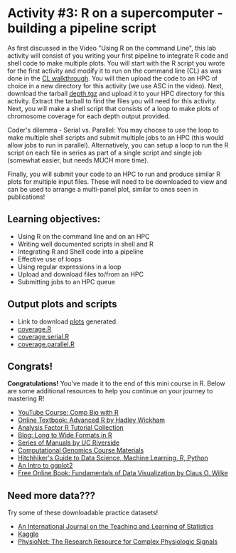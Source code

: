 # Activity #3: R on a supercomputer - building a pipeline script

As first discussed in the Video "Using R on the command Line", this lab activity will consist of you writing your first pipeline to integrate R code and shell code to make multiple plots. You will start with the R script you wrote for the first activity and modify it to run on the command line (CL) as was done in the [CL walkthrough](https://github.com/StevisonLab/R-Mini-Course/blob/main/Use%20R%20on%20the%20CL.md). You will then upload the code to an HPC of choice in a new directory for this activity (we use ASC in the video). Next, download the tarball [depth.tgz](https://auburn.box.com/s/qmidzeem7li7lm5uyyw3h3do6pz4nruq) and upload it to your HPC directory for this activity. Extract the tarball to find the files you will need for this activity. Next, you will make a shell script that consists of a loop to make plots of chromosome coverage for each depth output provided.

Coder's dilemma - Serial vs. Parallel: You may choose to use the loop to make multiple shell scripts and submit multiple jobs to an HPC (this would allow jobs to run in parallel). Alternatively, you can setup a loop to run the R script on each file in series as part of a single script and single job (somewhat easier, but needs MUCH more time).

Finally, you will submit your code to an HPC to run and produce similar R plots for multiple input files. These will need to be downloaded to view and can be used to arrange a multi-panel plot, similar to ones seen in publications!

 ## Learning objectives:
* Using R on the command line and on an HPC
* Writing well documented scripts in shell and R
* Integrating R and Shell code into a pipeline
* Effective use of loops
* Using regular expressions in a loop
* Upload and download files to/from an HPC
* Submitting jobs to an HPC queue

## Output plots and scripts
 
* Link to download [plots](https://auburn.box.com/s/awhhnenqcyq60opov4vxgop2nq8u5c9e) generated.
* [coverage.R](https://auburn.box.com/s/fqbdxk467gz0eu35xzlty7x0va6y7juw)
* [coverage.serial.R](https://auburn.box.com/s/iqcgosiu2mw9j1zj3yfwglfj2ui7vwye)
* [coverage.parallel.R](https://auburn.box.com/s/j5fcnnc118d3ehgjt0hfyxmpzelx8xmc)

## Congrats!
**Congratulations!** You've made it to the end of this mini course in R. Below are some additional resources to help you continue on your journey to mastering R!

* [YouTube Course: Comp Bio with R](https://www.youtube.com/playlist?list=PLA54E692040796EA5) 
* [Online Textbook: Advanced R by Hadley Wickham](https://adv-r.hadley.nz/) 
* [Analysis Factor R Tutorial Collection](https://www.theanalysisfactor.com/r/)
* [Blog: Long to Wide Formats in R](http://reasoniamhere.com/2013/09/26/switching-between-long-and-wide-formats-in-r/)
* [Series of Manuals by UC Riverside](http://manuals.bioinformatics.ucr.edu/)
* [Computational Genomics Course Materials](https://eacooper400.github.io/compGen8900.html)
* [Hitchhiker's Guide to Data Science, Machine Learning, R, Python](https://www.hadoop360.datasciencecentral.com/blog/hitchhiker-s-guide-to-data-science-machine-learning-r-python)
* [An Intro to ggplot2](https://seananderson.ca/ggplot2-fish554/)
* [Free Online Book: Fundamentals of Data Visualization by Claus O. Wilke](https://serialmentor.com/dataviz/)

## Need more data???
Try some of these downloadable practice datasets!

* [An International Journal on the Teaching and Learning of Statistics](http://jse.amstat.org/jse_data_archive.htm)
* [Kaggle](https://www.kaggle.com/)
* [PhysioNet: The Research Resource for Complex Physiologic Signals](https://physionet.org/)
